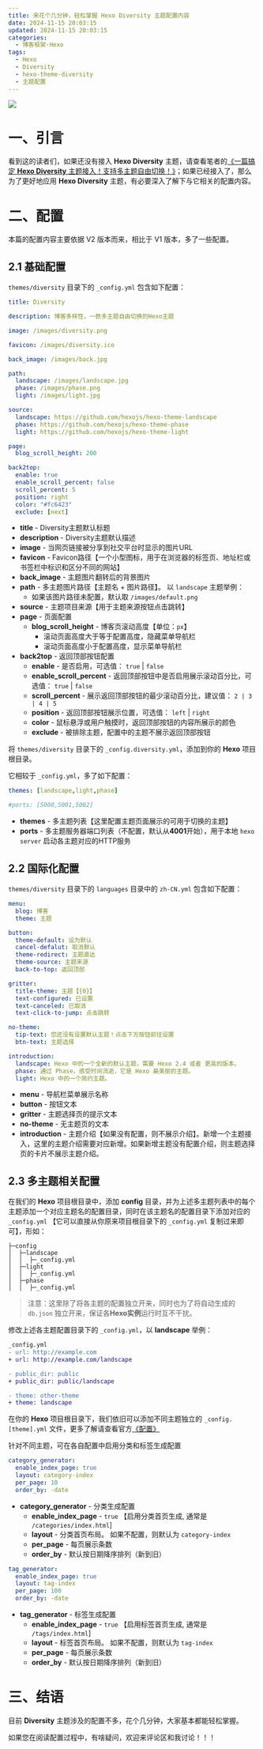 ```yaml
---
title: 来花个几分钟，轻松掌握 Hexo Diversity 主题配置内容
date: 2024-11-15 20:03:15
updated: 2024-11-15 20:03:15
categories:
  - 博客框架-Hexo
tags:
  - Hexo
  - Diversity
  - hexo-theme-diversity
  - 主题配置
---
```


![](/images/diversity-logo.png)

# 一、引言

看到这的读者们，如果还没有接入 **Hexo Diversity** 主题，请查看笔者的[《一篇搞定 **Hexo Diversity** 主题接入！支持多主题自由切换！》](../../../../../2024/11/07/hexo/hexo-theme-diversity-integration/)；如果已经接入了，那么为了更好地应用 **Hexo Diversity** 主题，有必要深入了解下与它相关的配置内容。

<!-- more -->

# 二、配置

本篇的配置内容主要依据 V2 版本而来，相比于 V1 版本，多了一些配置。

## 2.1 基础配置

`themes/diversity` 目录下的 `_config.yml` 包含如下配置：

```yml
title: Diversity

description: 博客多样性，一款多主题自由切换的Hexo主题

image: /images/diversity.png

favicon: /images/diversity.ico

back_image: /images/back.jpg

path:
  landscape: /images/landscape.jpg
  phase: /images/phase.png
  light: /images/light.jpg

source:
  landscape: https://github.com/hexojs/hexo-theme-landscape
  phase: https://github.com/hexojs/hexo-theme-phase
  light: https://github.com/hexojs/hexo-theme-light

page:
  blog_scroll_height: 200

back2top:
  enable: true
  enable_scroll_percent: false
  scroll_percent: 5
  position: right
  color: "#fc6423"
  exclude: [next]
```

*   **title** - Diversity主题默认标题
*   **description** - Diversity主题默认描述
*   **image** - 当网页链接被分享到社交平台时显示的图片URL
*   **favicon** - Favicon路径【一个小型图标，用于在浏览器的标签页、地址栏或书签栏中标识和区分不同的网站】
*   **back\_image** - 主题图片翻转后的背景图片
*   **path** - 多主题图片路径【主题名 + 图片路径】。 以 `landscape` 主题举例：
    *   如果该图片路径未配置，默认取 `/images/default.png`
*   **source** - 主题项目来源【用于主题来源按钮点击跳转】
*   **page** - 页面配置
    *   **blog\_scroll\_height** - 博客页滚动高度【单位：`px`】
        *   滚动页面高度大于等于配置高度，隐藏菜单导航栏
        *   滚动页面高度小于配置高度，显示菜单导航栏
*   **back2top** - 返回顶部按钮配置
    *   **enable** - 是否启用，可选值： `true` | `false`
    *   **enable\_scroll\_percent** - 返回顶部按钮中是否启用展示滚动百分比，可选值： `true` | `false`
    *   **scroll\_percent** - 展示返回顶部按钮的最少滚动百分比，建议值： `2 | 3 | 4 | 5`
    *   **position** - 返回顶部按钮展示位置，可选值： `left` | `right`
    *   **color** - 鼠标悬浮或用户触摸时，返回顶部按钮的内容所展示的颜色
    *   **exclude** - 被排除主题，配置中的主题不展示返回顶部按钮

将 `themes/diversity` 目录下的 `_config.diversity.yml`，添加到你的 **Hexo** 项目根目录。

它相较于 `_config.yml`，多了如下配置：

```yml
themes: [landscape,light,phase]

#ports: [5000,5001,5002]
```

*   **themes** - 多主题列表【这里配置主题页面展示的可用于切换的主题】
*   **ports** - 多主题服务器端口列表（不配置，默认从**4001**开始），用于本地 `hexo server` 启动各主题对应的HTTP服务

## 2.2 国际化配置

`themes/diversity` 目录下的 `languages` 目录中的 `zh-CN.yml` 包含如下配置：

```yml
menu:
  blog: 博客
  theme: 主题

button:
  theme-default: 设为默认
  cancel-defalut: 取消默认
  theme-redirect: 主题直达
  theme-source: 主题来源
  back-to-top: 返回顶部

gritter:
  title-theme: 主题【{0}】
  text-configured: 已设置
  text-canceled: 已取消
  text-click-to-jump: 点击跳转

no-theme:
  tip-text: 您还没有设置默认主题！点击下方按钮前往设置
  btn-text: 主题选择

introduction:
  landscape: Hexo 中的一个全新的默认主题，需要 Hexo 2.4 或者 更高的版本。
  phase: 通过 Phase，感受时间流逝，它是 Hexo 最美丽的主题。
  light: Hexo 中的一个简约主题。
```

*   **menu** - 导航栏菜单展示名称
*   **button** - 按钮文本
*   **gritter** - 主题选择页的提示文本
*   **no-theme** - 无主题页的文本
*   **introduction** - 主题介绍【如果没有配置，则不展示介绍】。新增一个主题接入，这里的主题介绍需要对应新增。如果新增主题没有配置介绍，则主题选择页的卡片不展示主题介绍。

## 2.3 多主题相关配置

在我们的 **Hexo** 项目根目录中，添加 **config** 目录，并为上述多主题列表中的每个主题添加一个对应主题名的配置目录，同时在该主题名的配置目录下添加对应的 `_config.yml` 【它可以直接从你原来项目根目录下的 `_config.yml` 复制过来即可】，形如：

```pre
├─config
│  ├─landscape
│  │  ├─_config.yml
│  ├─light
│  │  ├─_config.yml
│  ├─phase
│  │  ├─_config.yml
```

> 注意：这里除了将各主题的配置独立开来，同时也为了将自动生成的 `db.json` 独立开来，保证各**Hexo实例**运行时互不干扰。

修改上述各主题配置目录下的 `_config.yml`，以 **landscape** 举例：

```diff
_config.yml
- url: http://example.com
+ url: http://example.com/landscape

- public_dir: public
+ public_dir: public/landscape

- theme: other-theme
+ theme: landscape
```

在你的 **Hexo** 项目根目录下，我们依旧可以添加不同主题独立的 `_config.[theme].yml` 文件，更多了解请查看官方[《配置》](https://hexo.io/zh-cn/docs/configuration)

针对不同主题，可在各自配置中启用分类和标签生成配置

```yml
category_generator:
  enable_index_page: true
  layout: category-index
  per_page: 10
  order_by: -date
```

*   **category\_generator** - 分类生成配置
    *   **enable\_index\_page** - `true` 【启用分类首页生成, 通常是 `/categories/index.html`]
    *   **layout** - 分类首页布局。 如果不配置，则默认为 `category-index`
    *   **per\_page** - 每页展示条数
    *   **order\_by** - 默认按日期降序排列（新到旧）

```yml
tag_generator:
  enable_index_page: true
  layout: tag-index
  per_page: 100
  order_by: -date
```

*   **tag\_generator** - 标签生成配置
    *   **enable\_index\_page** - `true` 【启用标签首页生成, 通常是 `/tags/index.html`]
    *   **layout** - 标签首页布局。 如果不配置，则默认为 `tag-index`
    *   **per\_page** - 每页展示条数
    *   **order\_by** - 默认按日期降序排列（新到旧）

# 三、结语

目前 **Diversity** 主题涉及的配置不多，花个几分钟，大家基本都能轻松掌握。

如果您在阅读配置过程中，有啥疑问，欢迎来评论区和我讨论！！！

